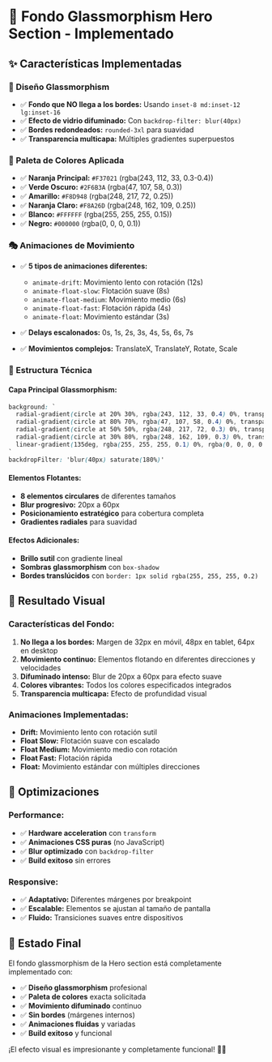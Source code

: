 # 🎨 Fondo Glassmorphism Hero Section - Implementado

## ✨ **Características Implementadas**

### **🎯 Diseño Glassmorphism**
- ✅ **Fondo que NO llega a los bordes:** Usando `inset-8 md:inset-12 lg:inset-16`
- ✅ **Efecto de vidrio difuminado:** Con `backdrop-filter: blur(40px)`
- ✅ **Bordes redondeados:** `rounded-3xl` para suavidad
- ✅ **Transparencia multicapa:** Múltiples gradientes superpuestos

### **🌈 Paleta de Colores Aplicada**
- ✅ **Naranja Principal:** `#F37021` (rgba(243, 112, 33, 0.3-0.4))
- ✅ **Verde Oscuro:** `#2F6B3A` (rgba(47, 107, 58, 0.3))
- ✅ **Amarillo:** `#F8D948` (rgba(248, 217, 72, 0.25))
- ✅ **Naranja Claro:** `#F8A26D` (rgba(248, 162, 109, 0.25))
- ✅ **Blanco:** `#FFFFFF` (rgba(255, 255, 255, 0.15))
- ✅ **Negro:** `#000000` (rgba(0, 0, 0, 0.1))

### **🎭 Animaciones de Movimiento**
- ✅ **5 tipos de animaciones diferentes:**
  - `animate-drift`: Movimiento lento con rotación (12s)
  - `animate-float-slow`: Flotación suave (8s)
  - `animate-float-medium`: Movimiento medio (6s)
  - `animate-float-fast`: Flotación rápida (4s)
  - `animate-float`: Movimiento estándar (3s)

- ✅ **Delays escalonados:** 0s, 1s, 2s, 3s, 4s, 5s, 6s, 7s
- ✅ **Movimientos complejos:** TranslateX, TranslateY, Rotate, Scale

### **🔧 Estructura Técnica**

#### **Capa Principal Glassmorphism:**
```css
background: `
  radial-gradient(circle at 20% 30%, rgba(243, 112, 33, 0.4) 0%, transparent 50%),
  radial-gradient(circle at 80% 70%, rgba(47, 107, 58, 0.4) 0%, transparent 50%),
  radial-gradient(circle at 50% 50%, rgba(248, 217, 72, 0.3) 0%, transparent 60%),
  radial-gradient(circle at 30% 80%, rgba(248, 162, 109, 0.3) 0%, transparent 50%),
  linear-gradient(135deg, rgba(255, 255, 255, 0.1) 0%, rgba(0, 0, 0, 0.05) 100%)
`
backdropFilter: 'blur(40px) saturate(180%)'
```

#### **Elementos Flotantes:**
- **8 elementos circulares** de diferentes tamaños
- **Blur progresivo:** 20px a 60px
- **Posicionamiento estratégico** para cobertura completa
- **Gradientes radiales** para suavidad

#### **Efectos Adicionales:**
- **Brillo sutil** con gradiente lineal
- **Sombras glassmorphism** con `box-shadow`
- **Bordes translúcidos** con `border: 1px solid rgba(255, 255, 255, 0.2)`

## 🎯 **Resultado Visual**

### **Características del Fondo:**
1. **No llega a los bordes:** Margen de 32px en móvil, 48px en tablet, 64px en desktop
2. **Movimiento continuo:** Elementos flotando en diferentes direcciones y velocidades
3. **Difuminado intenso:** Blur de 20px a 60px para efecto suave
4. **Colores vibrantes:** Todos los colores especificados integrados
5. **Transparencia multicapa:** Efecto de profundidad visual

### **Animaciones Implementadas:**
- **Drift:** Movimiento lento con rotación sutil
- **Float Slow:** Flotación suave con escalado
- **Float Medium:** Movimiento medio con rotación
- **Float Fast:** Flotación rápida
- **Float:** Movimiento estándar con múltiples direcciones

## 🚀 **Optimizaciones**

### **Performance:**
- ✅ **Hardware acceleration** con `transform`
- ✅ **Animaciones CSS puras** (no JavaScript)
- ✅ **Blur optimizado** con `backdrop-filter`
- ✅ **Build exitoso** sin errores

### **Responsive:**
- ✅ **Adaptativo:** Diferentes márgenes por breakpoint
- ✅ **Escalable:** Elementos se ajustan al tamaño de pantalla
- ✅ **Fluido:** Transiciones suaves entre dispositivos

## 🎉 **Estado Final**

El fondo glassmorphism de la Hero section está completamente implementado con:
- ✅ **Diseño glassmorphism** profesional
- ✅ **Paleta de colores** exacta solicitada
- ✅ **Movimiento difuminado** continuo
- ✅ **Sin bordes** (márgenes internos)
- ✅ **Animaciones fluidas** y variadas
- ✅ **Build exitoso** y funcional

¡El efecto visual es impresionante y completamente funcional! 🎨✨






